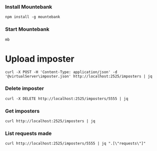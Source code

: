 ### Install Mountebank
`npm install -g mountebank`

### Start Mountebank
`mb`

# Upload imposter
`curl -X POST -H 'Content-Type: application/json' -d '@virtualServer\imposter.json' http://localhost:2525/imposters | jq`

### Delete imposter
`curl -X DELETE http://localhost:2525/imposters/5555 | jq`

### Get imposters 
`curl http://localhost:2525/imposters | jq`

### List requests made
`curl http://localhost:2525/imposters/5555 | jq ".[\"requests\"]"`
